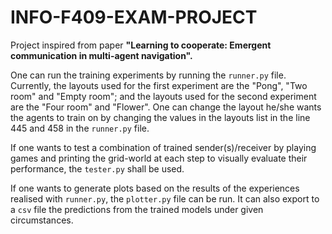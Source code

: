 # INFO-F409-EXAM-PROJECT
Project inspired from paper **"Learning to cooperate: Emergent communication in multi-agent navigation".**

One can run the training experiments by running the `runner.py` file. Currently, the layouts used for the first experiment are the "Pong", "Two room" and "Empty room"; and the layouts used for the second experiment are the "Four room" and "Flower". One can change the layout he/she wants the agents to train on by changing the values in the layouts list in the line 445 and 458 in the `runner.py` file.

If one wants to test a combination of trained sender(s)/receiver by playing games and printing the grid-world at each step to visually evaluate their performance, the `tester.py` shall be used.

If one wants to generate plots based on the results of the experiences realised with `runner.py`, the `plotter.py` file can be run. It can also export to a `csv` file the predictions from the trained models under given circumstances.
